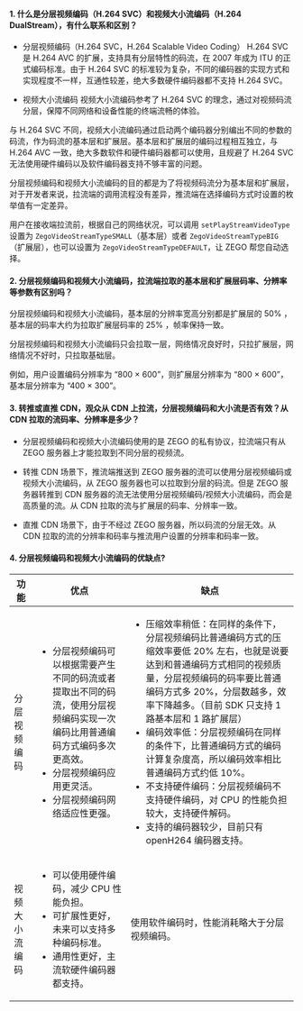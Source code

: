 #### 1. **什么是分层视频编码（H.264 SVC）和视频大小流编码（H.264 DualStream），有什么联系和区别？**

- 分层视频编码（H.264 SVC，H.264 Scalable Video Coding）
    H.264 SVC 是 H.264 AVC 的扩展，支持具有分层特性的码流，在 2007 年成为 ITU 的正式编码标准。由于 H.264 SVC 的标准较为复杂，不同的编码器的实现方式和实现程度不一样，互通性较差，绝大多数硬件编码器都不支持 H.264 SVC。

- 视频大小流编码
    视频大小流编码参考了 H.264 SVC 的理念，通过对视频码流分层，保障不同网络和设备性能的终端流畅的体验。

与 H.264 SVC 不同，视频大小流编码通过启动两个编码器分别编出不同的参数的码流，作为码流的基本层和扩展层。基本层和扩展层的编码过程相互独立，与 H.264 AVC 一致，绝大多数软件和硬件编码器都可以使用，且规避了 H.264 SVC 无法使用硬件编码以及软件编码器支持不够丰富的问题。

分层视频编码和视频大小流编码的目的都是为了将视频码流分为基本层和扩展层，对于开发者来说，拉流端的调用流程没有差异，推流端在选择编码方式时设置的枚举值有一定差异。

用户在接收端拉流前，根据自己的网络状况，可以调用 `setPlayStreamVideoType` 设置为 `ZegoVideoStreamTypeSMALL`（基本层）或者 `ZegoVideoStreamTypeBIG`（扩展层），也可以设置为 `ZegoVideoStreamTypeDEFAULT`，让 ZEGO 帮您自动选择。



#### 2. **分层视频编码和视频大小流编码，拉流端拉取的基本层和扩展层码率、分辨率等参数有区别吗？**

分层视频编码和视频大小流编码，基本层的分辨率宽高分别都是扩展层的 50% ，基本层的码率大约为拉取扩展层码率的 25% ，帧率保持一致。

<div class="mk-warning">

分层视频编码和视频大小流编码只会拉取一层，网络情况良好时，只拉扩展层，网络情况不好时，只拉取基础层。
</div>


例如，用户设置编码分辨率为 “800 × 600”，则扩展层分辨率为 “800 × 600”，基本层分辨率为 “400 × 300”。

#### 3. **转推或直推 CDN，观众从 CDN 上拉流，分层视频编码和大小流是否有效？从 CDN 拉取的流码率、分辨率是多少？**

- 分层视频编码和视频大小流编码使用的是 ZEGO 的私有协议，拉流端只有从 ZEGO 服务器上才能拉取到不同分层的视频流。

- 转推 CDN 场景下，推流端推送到 ZEGO 服务器的流可以使用分层视频编码或视频大小流编码，从 ZEGO 服务器也可以拉取到分层的码流。但是 ZEGO 服务器转推到 CDN 服务器的流无法使用分层视频编码/视频大小流编码，而会是高质量的流。从 CDN 拉取的流与扩展层的码率、分辨率一致。

- 直推 CDN 场景下，由于不经过 ZEGO 服务器，所以码流的分层无效。从 CDN 拉取的流的分辨率和码率与推流用户设置的分辨率和码率一致。

#### 4. **分层视频编码和视频大小流编码的优缺点?**

| 功能| 优点| 缺点 |
| -- | -- | -- |
| 分层视频编码 | <ul><li> 分层视频编码可以根据需要产生不同的码流或者提取出不同的码流，使用分层视频编码实现一次编码比用普通编码方式编码多次更高效。</li><li>分层视频编码应用更灵活。</li><li>分层视频编码网络适应性更强。</li></ul>| <ul><li>压缩效率稍低：在同样的条件下，分层视频编码比普通编码方式的压缩效率要低 20% 左右，也就是说要达到和普通编码方式相同的视频质量，分层视频编码的码率要比普通编码方式多 20%，分层数越多，效率下降越多。（目前 SDK 只支持 1 路基本层和 1 路扩展层）</li><li>编码效率低：分层视频编码在同样的条件下，比普通编码方式的编码计算复杂度高，所以编码效率相比普通编码方式约低 10%。</li><li>不支持硬件编码：分层视频编码不支持硬件编码，对 CPU 的性能负担较大，支持硬件解码。</li><li>支持的编码器较少，目前只有 openH264 编码器支持。</li></ul> |
| 视频大小流编码 |<ul><li>可以使用硬件编码，减少 CPU 性能负担。</li><li>可扩展性更好，未来可以支持多种编码标准。</li><li>通用性更好，主流软硬件编码器都支持。</li></ul> | 使用软件编码时，性能消耗略大于分层视频编码。|















































